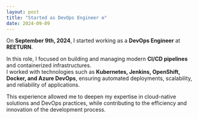 ```yaml
---
layout: post
title: "Started as DevOps Engineer ⚙️"
date: 2024-09-09
---
```


On **September 9th, 2024**, I started working as a **DevOps Engineer** at **REETURN**.  

In this role, I focused on building and managing modern **CI/CD pipelines** and containerized infrastructures.  
I worked with technologies such as **Kubernetes, Jenkins, OpenShift, Docker, and Azure DevOps**, ensuring automated deployments, scalability, and reliability of applications.  

This experience allowed me to deepen my expertise in cloud-native solutions and DevOps practices, while contributing to the efficiency and innovation of the development process.
